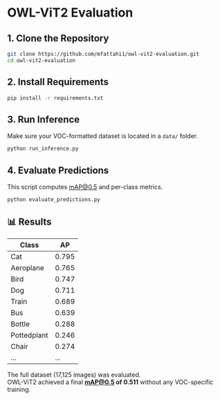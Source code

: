 # OWL-ViT2 Evaluation

## 1. Clone the Repository

```bash
git clone https://github.com/mfattahi1/owl-vit2-evaluation.git
cd owl-vit2-evaluation
```

## 2. Install Requirements

```bash
pip install -r requirements.txt
```

## 3. Run Inference

Make sure your VOC-formatted dataset is located in a `data/` folder.

```bash
python run_inference.py
```

## 4. Evaluate Predictions

This script computes mAP@0.5 and per-class metrics.

```bash
python evaluate_predictions.py
```

## 📊 Results

| Class        | AP    |
|--------------|-------|
| Cat          | 0.795 |
| Aeroplane    | 0.765 |
| Bird         | 0.747 |
| Dog          | 0.711 |
| Train        | 0.689 |
| Bus          | 0.639 |
| Bottle       | 0.288 |
| Pottedplant  | 0.246 |
| Chair        | 0.274 |
| ...          | ...   |

The full dataset (17,125 images) was evaluated.  
OWL-ViT2 achieved a final **mAP@0.5 of 0.511** without any VOC-specific training.
